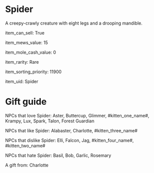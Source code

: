 # Spider

A creepy-crawly creature with eight legs and a drooping mandible.

item_can_sell: True

item_mews_value: 15

item_mole_cash_value: 0

item_rarity: Rare

item_sorting_priority: 11900

item_uid: Spider

# Gift guide

NPCs that love Spider: Aster, Buttercup, Glimmer, #kitten_one_name#, Krampy, Lux, Spark, Talon, Forest Guardian

NPCs that like Spider: Alabaster, Charlotte, #kitten_three_name#

NPCs that dislike Spider: Elli, Falcon, Jag, #kitten_four_name#, #kitten_two_name#

NPCs that hate Spider: Basil, Bob, Garlic, Rosemary

A gift from: Charlotte